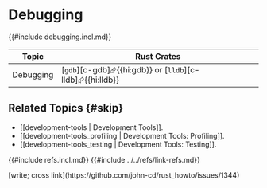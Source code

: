 # Debugging

{{#include debugging.incl.md}}

| Topic | Rust Crates |
|---|---|
| Debugging | [`gdb`][c-gdb]⮳{{hi:gdb}} or [`lldb`][c-lldb]⮳{{hi:lldb}} |

## Related Topics {#skip}

- [[development-tools | Development Tools]].
- [[development-tools_profiling | Development Tools: Profiling]].
- [[development-tools_testing | Development Tools: Testing]].

{{#include refs.incl.md}}
{{#include ../../refs/link-refs.md}}

<div class="hidden">
[write; cross link](https://github.com/john-cd/rust_howto/issues/1344)
</div>
